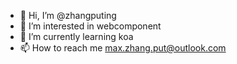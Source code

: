 - 👋 Hi, I’m @zhangputing
- 👀 I’m interested in webcomponent
- 🌱 I’m currently learning koa
- 📫 How to reach me max.zhang.put@outlook.com

<!---
zhangputing/zhangputing is a ✨ special ✨ repository because its `README.md` (this file) appears on your GitHub profile.
You can click the Preview link to take a look at your changes.
--->
